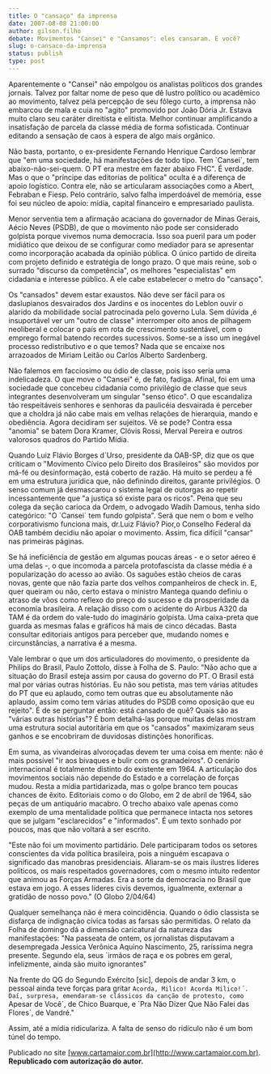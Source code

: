 ```yaml
---
title: O "cansaço" da imprensa
date: 2007-08-08 21:00:00
author: gilson.filho
debate: Movimentos "Cansei" e "Cansamos": eles cansaram. E você?
slug: o-cansaco-da-imprensa
status: publish 
type: post
---
```


Aparentemente o "Cansei" não empolgou os analistas políticos dos grandes jornais. Talvez por faltar nome de peso que dê lustro político ou acadêmico ao movimento, talvez pela percepção de seu fôlego curto, a imprensa não embarcou de mala e cuia no "agito" promovido por João Dória Jr. Estava muito claro seu caráter direitista e elitista. Melhor continuar amplificando a insatisfação de parcela da classe média de forma sofisticada. Continuar editando a sensação de caos à espera de algo mais orgânico.  
  
Não basta, portanto, o ex-presidente Fernando Henrique Cardoso lembrar que "em uma sociedade, há manifestações de todo tipo. Tem `Cansei´, tem abaixo-não-sei-quem. O PT era mestre em fazer abaixo FHC". É verdade. Mas o que o "príncipe das editorias de política" oculta é a diferença de apoio logístico. Contra ele, não se articularam associações como a Abert, Febraban e Fiesp. Pelo contrário, salvo falha imperdoável de memória, esse foi seu núcleo de apoio: mídia, capital financeiro e empresariado paulista.  
  
Menor serventia tem a afirmação acaciana do governador de Minas Gerais, Aécio Neves (PSDB), de que o movimento não pode ser considerado golpista porque vivemos numa democracia. Isso soa pueril para um poder midiático que deixou de se configurar como mediador para se apresentar como incorporação acabada da opinião pública. O único partido de direita com projeto definido e estratégia de longo prazo. O que mais reúne, sob o surrado "discurso da competência", os melhores "especialistas" em cidadania e interesse público. A ele cabe estabelecer o metro do "cansaço".  
  
Os "cansados" devem estar exaustos. Não deve ser fácil para os daslupianos desvairados dos Jardins e os inocentes do Leblon ouvir o alarido da mobilidade social patrocinada pelo governo Lula. Sem dúvida ,é insuportável ver um "outro de classe" interromper oito anos de pilhagem neoliberal e colocar o país em rota de crescimento sustentável, com o emprego formal batendo recordes sucessivos. Some-se a isso um inegável processo redistributivo e o que temos? Nada que se encaixe nos arrazoados de Miriam Leitão ou Carlos Alberto Sardenberg.  
  
Não falemos em facciosimo ou ódio de classe, pois isso seria uma indelicadeza. O que move o "Cansei" é, de fato, fadiga. Afinal, foi em uma sociedade que concebeu cidadania como privilégio de classe que seus integrantes desenvolveram um singular "senso ético". O que escandaliza tão respeitáveis senhores e senhoras da paulicéia desvairada é perceber que a choldra já não cabe mais em velhas relações de hierarquia, mando e obediência. Agora decidiram ser sujeitos. Vê se pode? Contra essa "anomia" se batem Dora Kramer, Clóvis Rossi, Merval Pereira e outros valorosos quadros do Partido Mídia.  
  
Quando Luiz Flávio Borges d´Urso, presidente da OAB-SP, diz que os que criticam o "Movimento Cívico pelo Direito dos Brasileiros" são movidos por má-fé ou desinformação, está coberto de razão. Há muito se perdeu a fé em uma estrutura jurídica que, não definindo direitos, garante privilégios. O senso comum já desmascarou o sistema legal de outorgas ao repetir incessantemente que "a justiça só existe para os ricos". Pena que seu colega da seção carioca da Ordem, o advogado Wadih Damous, tenha sido categórico: "O `Cansei´ tem fundo golpista". Será que nem o bom e velho corporativismo funciona mais, dr.Luiz Flávio? Pior,o Conselho Federal da OAB também decidiu não apoiar o movimento. Assim, fica difícil "cansar" nas primeiras páginas.  
  
Se há ineficiência de gestão em algumas poucas áreas - e o setor aéreo é uma delas -, o que incomoda a parcela protofascista da classe média é a popularização do acesso ao avião. Os saguões estão cheios de caras novas, gente que não fazia parte dos velhos companheiros de check in. E, quer queiram ou não, certo estava o ministro Mantega quando definiu o atraso de vôos como reflexo do preço do sucesso e da prosperidade da economia brasileira. A relação disso com o acidente do Airbus A320 da TAM é da ordem do vale-tudo do imaginário golpista. Uma caixa-preta que guarda as mesmas falas e gráficos há mais de cinco décadas. Basta consultar editoriais antigos para perceber que, mudando nomes e circunstâncias, a narrativa é a mesma.  
  
Vale lembrar o que um dos articuladores do movimento, o presidente da Philips do Brasil, Paulo Zottolo, disse à Folha de S. Paulo: "Não acho que a situação do Brasil esteja assim por causa do governo do PT. O Brasil está mal por várias outras histórias. Eu não sou petista, mas tem várias atitudes do PT que eu aplaudo, como tem outras que eu absolutamente não aplaudo, assim como tem várias atitudes do PSDB como oposição que eu rejeito". É de se perguntar então: está cansado de quê? Quais são as "várias outras histórias"? É bom detalhá-las porque muitas delas mostram uma estrutura social autoritária em que os "cansados" maximizaram seus ganhos e se encobriram de duvidosas distinções honoríficas.  
  
Em suma, as vivandeiras alvoroçadas devem ter uma coisa em mente: não é mais possível "ir aos bivaques e bulir com os granadeiros". O cenário internacional é totalmente distinto do existente em 1964. A articulação dos movimentos sociais não depende do Estado e a correlação de forças mudou. Resta a mídia partidarizada, mas o golpe branco tem poucas chances de êxito. Editoriais como o do Globo, em 2 de abril de 1964, são peças de um antiquário macabro. O trecho abaixo vale apenas como exemplo de uma mentalidade política que permanece intacta nos setores que se julgam "esclarecidos" e "informados". É um texto sonhado por poucos, mas que não voltará a ser escrito.  
  
"Este não foi um movimento partidário. Dele participaram todos os setores conscientes da vida política brasileira, pois a ninguém escapava o significado das manobras presidenciais. Aliaram-se os mais ilustres líderes políticos, os mais respeitados governadores, com o mesmo intuito redentor que animou as Forças Armadas. Era a sorte da democracia no Brasil que estava em jogo. A esses líderes civis devemos, igualmente, externar a gratidão de nosso povo." (O Globo 2/04/64)  
  
Qualquer semelhança não é mera coincidência. Quando o ódio classista se disfarça de indignação cívica todas as farsas são permitidas. O relato da Folha de domingo dá a dimensão caricatural da natureza das manifestações: "Na passeata de ontem, os jornalistas disputavam a desempregada Jessica Verônica Aquino Nascimento, 25, raríssima negra presente. Segundo ela, seus `irmãos de raça e os pobres em geral, infelizmente, ainda são muito ignorantes"  
  
Na frente do QG do Segundo Exército [sic], depois de andar 3 km, o pessoal ainda teve forças para gritar `Acorda, Milico! Acorda Milico!´. Daí, surpresa, emendaram-se clássicos da canção de protesto, como `Apesar de Você´, de Chico Buarque, e `Pra Não Dizer Que Não Falei das Flores´, de Vandré."   
  
Assim, até a mídia ridiculariza. A falta de senso do ridículo não é um bom túnel do tempo.

Publicado no site [www.cartamaior.com.br](http://www.cartamaior.com.br). **Republicado com autorização do autor.**

